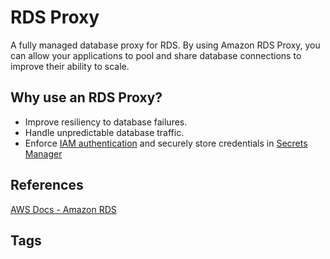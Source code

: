 # RDS Proxy

A fully managed database proxy for RDS. By using Amazon RDS Proxy, you can allow your applications to pool and share database connections to improve their ability to scale.  

## Why use an RDS Proxy?
* Improve resiliency to database failures.  
* Handle unpredictable database traffic.  
* Enforce [IAM authentication](../202309150127) and securely store credentials in [Secrets Manager](../202403162309)  

## References
[AWS Docs - Amazon RDS](https://docs.aws.amazon.com/AmazonRDS/latest/UserGuide/rds-proxy.html)

## Tags
